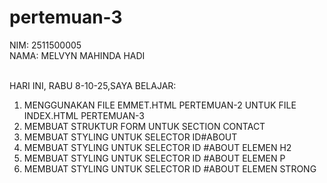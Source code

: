 # pertemuan-3
NIM: 2511500005<BR>
NAMA: MELVYN MAHINDA HADI<BR><BR>

HARI INI, RABU 8-10-25,SAYA BELAJAR:
<OL>
 <LI>MENGGUNAKAN FILE EMMET.HTML PERTEMUAN-2 UNTUK FILE INDEX.HTML PERTEMUAN-3</LI>
 <LI>MEMBUAT STRUKTUR FORM UNTUK SECTION CONTACT</LI>
 <LI>MEMBUAT STYLING UNTUK SELECTOR ID#ABOUT</LI>
 <LI>MEMBUAT STYLING UNTUK SELECTOR ID #ABOUT ELEMEN H2</LI>
  <LI>MEMBUAT STYLING UNTUK SELECTOR ID #ABOUT ELEMEN P</LI>
  <LI>MEMBUAT STYLING UNTUK SELECTOR ID #ABOUT ELEMEN STRONG</LI>
 </OL>